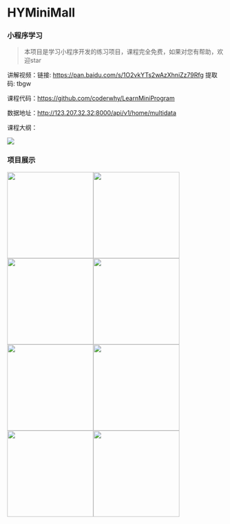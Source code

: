 # HYMiniMall
### 小程序学习

> 本项目是学习小程序开发的练习项目，课程完全免费，如果对您有帮助，欢迎star

讲解视频：链接: https://pan.baidu.com/s/1O2vkYTs2wAzXhniZz79Rfg 提取码: tbgw 

课程代码：https://github.com/coderwhy/LearnMiniProgram

数据地址：http://123.207.32.32:8000/api/v1/home/multidata

课程大纲：

<img src="http://ww1.sinaimg.cn/large/006qtd2Tgy1g4mcohirioj30te0fc0tx.jpg"/>



### 项目展示
<img src="http://ww1.sinaimg.cn/large/006qtd2Tgy1g4j9tfqhdfj30u01szafo.jpg"  width="200px"/><img src="http://ww1.sinaimg.cn/large/006qtd2Tgy1g4j9tfsqusj30u01sztet.jpg" width="200px"/><img src="http://ww1.sinaimg.cn/large/006qtd2Tgy1g4j9tfwmc3j30u01szq7q.jpg" width="200px"/><img src="http://ww1.sinaimg.cn/large/006qtd2Tgy1g4j9tfraclj30u01szq77.jpg" width="200px"/><img src="http://ww1.sinaimg.cn/large/006qtd2Tgy1g4j9tfm80cj30u01szgnw.jpg" width="200px"/><img src="http://ww1.sinaimg.cn/large/006qtd2Tgy1g4j9tfta9tj30u01szwjh.jpg" width="200px"/><img src="http://ww1.sinaimg.cn/large/006qtd2Tgy1g4j9tfu77zj30u01szdip.jpg" width="200px"/><img src="http://ww1.sinaimg.cn/large/006qtd2Tgy1g4j9tfyvkuj30u01szahe.jpg" width="200px"/>

